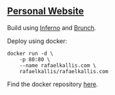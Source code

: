 ## [Personal Website](http://rafaelkallis.com)

Build using [Inferno](https://infernojs.org) and [Brunch](http://brunch.io).

Deploy using docker:

```
docker run -d \
    -p 80:80 \
    --name rafaelkallis.com \
    rafaelkallis/rafaelkallis.com
```

Find the docker repository [here](https://hub.docker.com/r/rafaelkallis/rafaelkallis.com "Docker repository").